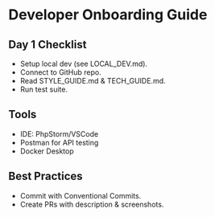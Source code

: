 # Developer Onboarding Guide

## Day 1 Checklist
- Setup local dev (see LOCAL_DEV.md).
- Connect to GitHub repo.
- Read STYLE_GUIDE.md & TECH_GUIDE.md.
- Run test suite.

## Tools
- IDE: PhpStorm/VSCode
- Postman for API testing
- Docker Desktop

## Best Practices
- Commit with Conventional Commits.
- Create PRs with description & screenshots.
